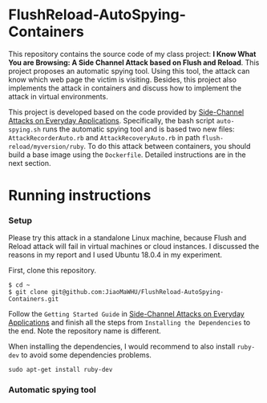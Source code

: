 # FlushReload-AutoSpying-Containers

This repository contains the source code of my class project: **I Know What You are Browsing:
A Side Channel Attack based on Flush and Reload**. This project proposes an automatic spying tool. Using this tool, the attack can know which web page the victim is visiting. Besides, this project also implements the attack in containers and discuss how to implement the attack in virtual environments.

This project is developed based on the code provided by [Side-Channel Attacks on Everyday Applications](https://github.com/defuse/flush-reload-attacks). Specifically, the bash script `auto-spying.sh` runs the automatic spying tool and is based two new files: `AttackRecorderAuto.rb` and `AttackRecoveryAuto.rb` in path `flush-reload/myversion/ruby`. To do this attack between containers, you should build a base image using the `Dockerfile`. Detailed instructions are in the next section.

# Running instructions
### Setup
Please try this attack in a standalone Linux machine, because Flush and Reload attack will fail in virtual machines or cloud instances. I discussed the reasons in my report and I used Ubuntu 18.0.4 in my experiment.

First, clone this repository.
```
$ cd ~
$ git clone git@github.com:JiaoMaWHU/FlushReload-AutoSpying-Containers.git
```
Follow the `Getting Started Guide` in [Side-Channel Attacks on Everyday Applications](https://github.com/defuse/flush-reload-attacks) and finish all the steps from `Installing the Dependencies` to the end. Note the repository name is different. 

When installing the dependencies, I would recommend to also install `ruby-dev` to avoid some dependencies problems.
```
sudo apt-get install ruby-dev
```

### Automatic spying tool
